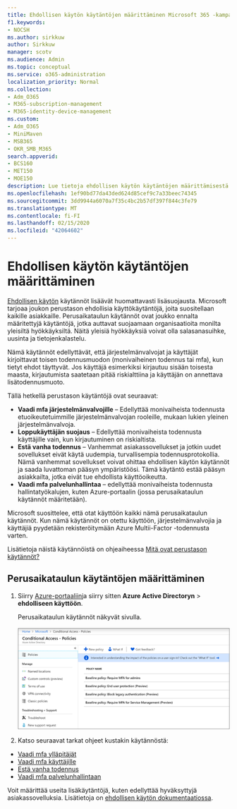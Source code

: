 ```yaml
---
title: Ehdollisen käytön käytäntöjen määrittäminen Microsoft 365 -kampanjoille
f1.keywords:
- NOCSH
ms.author: sirkkuw
author: Sirkkuw
manager: scotv
ms.audience: Admin
ms.topic: conceptual
ms.service: o365-administration
localization_priority: Normal
ms.collection:
- Adm_O365
- M365-subscription-management
- M365-identity-device-management
ms.custom:
- Adm_O365
- MiniMaven
- MSB365
- OKR_SMB_M365
search.appverid:
- BCS160
- MET150
- MOE150
description: Lue tietoja ehdollisen käytön käytäntöjen määrittämisestä Microsoft 365 -kampanjoille.
ms.openlocfilehash: 1ef90bd77da43ded624d85cef9c7a33beec74345
ms.sourcegitcommit: 3dd9944a6070a7f35c4bc2b57df397f844c3fe79
ms.translationtype: MT
ms.contentlocale: fi-FI
ms.lasthandoff: 02/15/2020
ms.locfileid: "42064602"
---
```

# <a name="set-up-conditional-access-policies"></a>Ehdollisen käytön käytäntöjen määrittäminen

[Ehdollisen käytön](https://docs.microsoft.com/azure/active-directory/conditional-access/overview) käytännöt lisäävät huomattavasti lisäsuojausta. Microsoft tarjoaa joukon perustason ehdollisia käyttökäytäntöjä, joita suositellaan kaikille asiakkaille. Perusaikataulun käytännöt ovat joukko ennalta määritettyjä käytäntöjä, jotka auttavat suojaamaan organisaatioita monilta yleisiltä hyökkäyksiltä. Näitä yleisiä hyökkäyksiä voivat olla salasanasuihke, uusinta ja tietojenkalastelu.

Nämä käytännöt edellyttävät, että järjestelmänvalvojat ja käyttäjät kirjoittavat toisen todennusmuodon (monivaiheinen todennus tai mfa), kun tietyt ehdot täyttyvät. Jos käyttäjä esimerkiksi kirjautuu sisään toisesta maasta, kirjautumista saatetaan pitää riskialttiina ja käyttäjän on annettava lisätodennusmuoto. 

Tällä hetkellä perustason käytäntöjä ovat seuraavat:
- **Vaadi mfa järjestelmänvalvojille** &ndash; Edellyttää monivaiheista todennusta etuoikeutetuimmille järjestelmänvalvojan rooleille, mukaan lukien yleinen järjestelmänvalvoja.
- **Loppukäyttäjän suojaus** &ndash; Edellyttää monivaiheista todennusta käyttäjille vain, kun kirjautuminen on riskialtista. 
- **Estä vanha todennus** &ndash; Vanhemmat asiakassovellukset ja jotkin uudet sovellukset eivät käytä uudempia, turvallisempia todennusprotokollia. Nämä vanhemmat sovellukset voivat ohittaa ehdollisen käytön käytännöt ja saada luvattoman pääsyn ympäristöösi. Tämä käytäntö estää pääsyn asiakkailta, jotka eivät tue ehdollista käyttöoikeutta. 
- **Vaadi mfa palvelunhallintaa** &ndash; edellyttää monivaiheista todennusta hallintatyökalujen, kuten Azure-portaalin (jossa perusaikataulun käytännöt määritetään). 

Microsoft suosittelee, että otat käyttöön kaikki nämä perusaikataulun käytännöt. Kun nämä käytännöt on otettu käyttöön, järjestelmänvalvojia ja käyttäjiä pyydetään rekisteröitymään Azure Multii-Factor -todennusta varten.

Lisätietoja näistä käytännöistä on ohjeaiheessa [Mitä ovat perustason käytännöt?](https://docs.microsoft.com/azure/active-directory/conditional-access/concept-baseline-protection)


## <a name="set-up-baseline-policies"></a>Perusaikataulun käytäntöjen määrittäminen

1. Siirry [Azure-portaaliin](https://portal.azure.com)ja siirry sitten **Azure Active Directoryn** \> **ehdolliseen käyttöön**.
    
    Perusaikataulun käytännöt näkyvät sivulla. <br/> <br/>
    ![Sivu, jossa on luettelo ehdollisen käytön perusaikataulun käytännöistä.](../media/baslinepolicies.png)
1. Katso seuraavat tarkat ohjeet kustakin käytännöstä:

  - [Vaadi mfa ylläpitäjät](https://docs.microsoft.com/azure/active-directory/conditional-access/howto-baseline-protect-administrators)
- [Vaadi mfa käyttäjille](https://docs.microsoft.com/azure/active-directory/conditional-access/howto-baseline-protect-end-users)  
 - [Estä vanha todennus](https://docs.microsoft.com/azure/active-directory/conditional-access/howto-baseline-protect-legacy-auth)
  - [Vaadi mfa palvelunhallintaan](https://docs.microsoft.com/azure/active-directory/conditional-access/howto-baseline-protect-azure)

Voit määrittää useita lisäkäytäntöjä, kuten edellyttää hyväksyttyjä asiakassovelluksia. Lisätietoja on [ehdollisen käytön dokumentaatiossa](https://docs.microsoft.com/azure/active-directory/conditional-access/).
